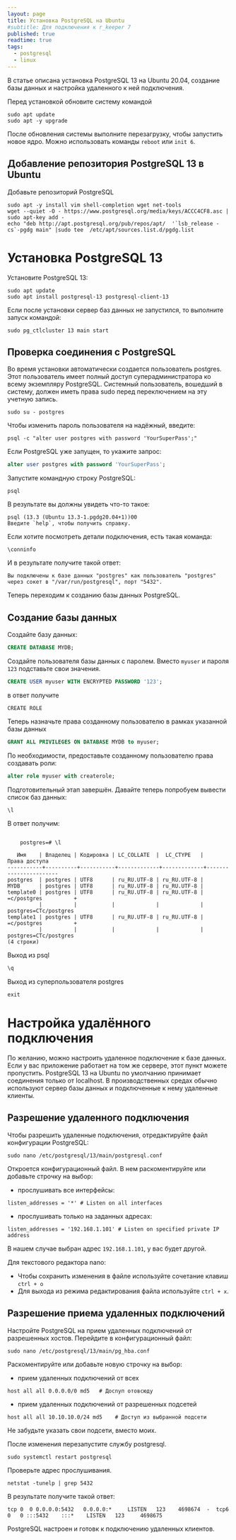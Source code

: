 ```yaml
---
layout: page
title: Установка PostgreSQL на Ubuntu
#subtitle: Для подключения к r_keeper 7
published: true
readtime: true
tags:
  - postgresql
  - linux
---
```


В статье описана установка PostgreSQL 13 на Ubuntu 20.04, создание базы данных и настройка удаленного к ней подключения.

Перед установкой обновите систему командой
```shell
sudo apt update
sudo apt -y upgrade
```
После обновления системы выполните перезагрузку, чтобы запустить новое ядро. Можно использовать команды `reboot` или `init 6`.

## Добавление репозитория PostgreSQL 13 в Ubuntu
Добавьте репозиторий PostgreSQL
```shell
sudo apt -y install vim shell-completion wget net-tools
wget --quiet -O - https://www.postgresql.org/media/keys/ACCC4CF8.asc | sudo apt-key add -
echo "deb http://apt.postgresql.org/pub/repos/apt/  '`lsb_release -cs`-pgdg main" |sudo tee  /etc/apt/sources.list.d/pgdg.list
```

# Установка PostgreSQL 13
Установите PostgreSQL 13:
```shell
sudo apt update
sudo apt install postgresql-13 postgresql-client-13
```
Если после установки сервер баз данных не запустился, то выполните запуск командой:
```shell
sudo pg_ctlcluster 13 main start
```
## Проверка соединения с PostgreSQL
Во время установки автоматически создается пользователь postgres. Этот пользователь имеет полный доступ суперадминистратора ко всему экземпляру PostgreSQL. Системный пользователь, вошедший в систему, должен иметь права sudo перед переключением на эту учетную запись.
```shell
sudo su - postgres
```
Чтобы изменить пароль пользователя на надёжный, введите:
```shell
psql -c "alter user postgres with password 'YourSuperPass';"
```
Если PostgreSQL уже запущен, то укажите запрос:
```sql
alter user postgres with password 'YourSuperPass';
```
Запустите командную строку PostgreSQL:
```shell
psql
```
В результате вы должны увидеть что-то такое:
```
psql (13.3 (Ubuntu 13.3-1.pgdg20.04+1))00
Введите `help`, чтобы получить справку.
```
Если хотите посмотреть детали подключения, есть такая команда:
```shell
\conninfo
```
И в результате получите такой ответ:
```
Вы подключены к базе данных "postgres" как пользователь "postgres" через сокет в "/var/run/postgresql", порт "5432".
```
Теперь переходим к созданию базы данных PostgreSQL.
## Создание базы данных
Создайте базу данных:
```sql
CREATE DATABASE MYDB;
```
Создайте пользователя базы данных с паролем. Вместо `myuser` и пароля `123` подставьте свои значения.
```sql
CREATE USER myuser WITH ENCRYPTED PASSWORD '123';
```
в ответ получите 
```
CREATE ROLE
```
Теперь назначьте права созданному пользователю в рамках указанной базы данных
```sql
GRANT ALL PRIVILEGES ON DATABASE MYDB to myuser;   
```
По необходимости, предоставьте созданному пользователю права создавать роли:
```sql
alter role myuser with createrole;
```

Подготовительный этап завершён. Давайте теперь попробуем вывести список баз данных:
```sql
\l
```
В ответ получим:
```

	postgres=# \l 
 
   Имя    | Владелец | Кодировка | LC_COLLATE  |  LC_CTYPE   |     Права доступа      
-----------+----------+-----------+-------------+-------------+----------------------- 
postgres  | postgres | UTF8      | ru_RU.UTF-8 | ru_RU.UTF-8 |  
MYDB      | postgres | UTF8      | ru_RU.UTF-8 | ru_RU.UTF-8 |  
template0 | postgres | UTF8      | ru_RU.UTF-8 | ru_RU.UTF-8 | =c/postgres          + 
          |          |           |             |             | postgres=CTc/postgres 
template1 | postgres | UTF8      | ru_RU.UTF-8 | ru_RU.UTF-8 | =c/postgres          + 
          |          |           |             |             | postgres=CTc/postgres 
(4 строки)
```
Выход из psql 
```sql
\q
```
Выход из суперпользователя postgres
```sql
exit
```
# Настройка удалённого подключения
По желанию, можно настроить удаленное подключение к базе данных. Если у вас приложение работает на том же сервере, этот пункт можете пропустить. 
PostgreSQL 13 на Ubuntu по умолчанию принимает соединения только от localhost. В производственных средах обычно используют сервер базы данных и подключенные к нему удаленные клиенты.
## Разрешение удаленного подключения
Чтобы разрешить удаленные подключения, отредактируйте файл конфигурации PostgreSQL:
```shell
sudo nano /etc/postgresql/13/main/postgresql.conf
```
Откроется конфигурационный файл. В нем раскоментируйте или добавьте строчку на выбор:
- прослушивать все интерфейсы:
```shell
listen_addresses = '*' # Listen on all interfaces
```
- прослушивать только на заданных адресах:
```shell
listen_addresses = '192.168.1.101' # Listen on specified private IP address
```
В нашем случае выбран адрес `192.168.1.101`, у вас будет другой.

Для текстового редактора nano:
- Чтобы сохранить изменения в файле используйте сочетание клавиш `ctrl + o`
- Для выхода из режима редактирования файла используйте `ctrl + x`.

## Разрешение приема удаленных подключений
Настройте PostgreSQL на прием удаленных подключений от разрешенных хостов.
Перейдите в конфигурационный файл:
```shell
sudo nano /etc/postgresql/13/main/pg_hba.conf
```
Раскоментируйте или добавьте новую строчку на выбор:
- прием удаленных подключений от всех
```shell
host all all 0.0.0.0/0 md5   # Досnуп отовсюду
```
- прием удаленных подключений от разрешенных подсетей
```shell
host all all 10.10.10.0/24 md5    # Доступ из выбранной подсети
```
Не забудьте указать свои подсети, вместо моих.

После изменения перезапустите службу postgresql.
```shell
sudo systemctl restart postgresql
```
Проверьте адрес прослушивания.
```shell
netstat -tunelp | grep 5432
```
В результате получите такой ответ:
```
tcp 0  0 0.0.0.0:5432   0.0.0.0:*     LISTEN   123    4698674  -  tcp6  0   0 :::5432    :::*    LISTEN   123     4698675
```
PostgreSQL настроен и готовк к подключению удаленных клиентов.